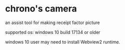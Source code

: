 # chrono's camera
an assist tool for making receipt factor picture

supported os: windows 10 build 17134 or older

windows 10 user may need to install Webview2 runtime.
